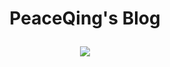  # <p align="center">PeaceQing's Blog</p>
<div align=center><img src="https://komarev.com/ghpvc/?username=PeaceQing&style=flat-square&abbreviated=true"></div>
